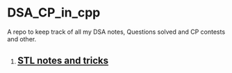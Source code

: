 # DSA_CP_in_cpp
A repo to keep track of all my DSA notes, Questions solved and CP contests and other.

1. ## [ STL notes and tricks ]()

